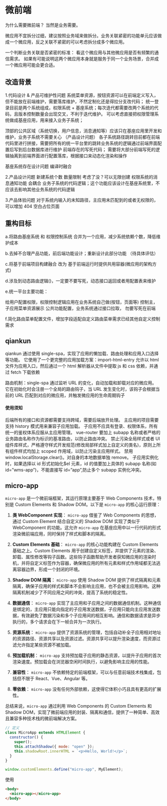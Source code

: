 # 微前端

为什么需要微前端？ 当然是业务需要。

微应用不宜拆分过细，建议按照业务域来做拆分。业务关联紧密的功能单元应该做成一个微应用，反之关联不紧密的可以考虑拆分成多个微应用。

一个判断业务关联是否紧密的标准：
看这个微应用与其他微应用是否有频繁的通信需求。
如果有可能说明这两个微应用本身就是服务于同一个业务场景，合并成一个微应用可能会更合适。

## 改造背景

1.代码设计 & 产品可维护性问题
系统菜单资源，按钮资源可以在前端定义写入，但不能放在前端维护，需要落库维护，不然定制化还是得拉分支改代码；
统一登录目前是两个系统组成，权限系统 + 基座系统；每次迭代都需要改两个系统的代码，且版本控制数量会出现交叉，不利于迭代维护。
可以考虑直接把权限管理系统做成基座应用，用来接入业务子系统；

顶部的公共区域（系统切换，用户信息，消息通知等）应该只在基座应用里开发和维护，业务子系统不需要关心 （产品设计问题）
各子系统路径跳转目前都在前端代码里进行拼接，需要把所有的统一平台里的跳转业务系统的逻辑通过前端界面配置后写到后台数据库进行维护
前端存在的写死代码； 需要将大部分前端写死的逻辑抽离到前端界面进行配置落库，根据接口来动态化渲染和操作

基座系统存在设计问题
编译时融合

2.产品设计问题
新建系统个数 数量限制 考虑了没？可以无限创建
权限系统的消息通知功能 会耦合 业务子系统的代码逻辑；这个功能应该设计在基座系统里，不应该去影响其他业务系统的代码逻辑

3.产品体验问题
对于系统内输入的未知路径，主应用未匹配到的或者无权限的，可以增加 404 空白占位页面

## 重构目标

a.将路由基座系统 和 权限控制系统 合并为一个应用，减少系统依赖个数，降低维护成本

b.去掉不合理产品功能，前后端功能设计；重新设计此部分功能 （待具体评估）

c.将基于前端项目构建融合 改为 基于前端运行时提供共用容器(微应用的架构方式)

d.涉及到动态路由逻辑()，一定要不要写死，动态接口返回或者用配置表来维护

e.统一平台主要功能：

给用户配置权限，权限控制逻辑应用在业务系统自己做(按钮，页面等)
控制主，子应用菜单资源展示
公共功能配置，业务系统通过接口拉取， 勿要写死在前端

f.简化路由菜单配置文件，增加字段适配自定义路由菜单需求已经其他自定义控制需求

## qiankun

qiankun 通过使用 single-spa，实现了应用的懒加载、路由处理和应用入口选择等功能。
它使用了一个更完整的应用加载方案：import-html-entry
允许以 html 文件为应用入口，然后通过一个 html 解析器从文件中提取 js 和 css 依赖，并通过 fetch 下载依赖

路由机制：single-spa 通过监听 URL 的变化，自动加载和卸载对应的微应用。
它在初始化时会注册一个全局的路由钩子，当 URL 发生变化时，该钩子会根据当前的 URL 匹配到对应的微应用，并触发微应用的生命周期钩子

#### 使用须知

后端所有的接口和资源都需要支持跨域，需要后端放开处理。
主应用的项目需要支持 history 模式用来兼容子应用加载。
子应用不应具有登录、权限体系，所有统一的鉴权体系应服从主应用管理。
vue-router 要加上 subapp 名称或者严格的业务路由名称作为标识的基准路由，以防止路由冲突。
禁止污染全局样式或者 UI 组件库样式，严格遵守样式开发规范(修改局部样式加上自定义的类名)，原则上所有组件样式均加上 scoped 作用域，以防止污染主应用样式。
禁用 window.localStorage.clear()。对自身的本地数据单独 remove。
子应用实例化时，如果选择以 id 形式初始化$el 元素，id 的值要加上具体的 subapp 名称(如 id=”wms-app”)，不能直接写 id=”app”,防止多个 subapp 实例化冲突。

## micro-app

`micro-app` 是一个微前端框架，其运行原理主要基于 Web Components 技术，特别是 Custom Elements 和 Shadow DOM。以下是 `micro-app` 的核心运行原理：

1. **类 WebComponent 实现**：
   `micro-app` 借鉴了 Web Components 的思想，通过 Custom Element 结合自定义的 Shadow DOM 实现了类似于 WebComponent 的功能。这允许 `micro-app` 在基座应用中以一行代码的形式渲染微前端应用，同时保持了样式和脚本的隔离。

2. **Custom Elements 基础**：
   `micro-app` 的核心功能构建在 Custom Elements 基础之上。Custom Elements 用于创建自定义标签，并提供了元素的渲染、卸载、属性修改等钩子函数。这些钩子函数帮助开发者获知微应用的渲染时机，并将自定义标签作为容器，确保微应用的所有元素和样式作用域都无法逃离容器边界，形成一个封闭的环境。

3. **Shadow DOM 隔离**：
   `micro-app` 使用 Shadow DOM 提供了样式隔离和元素隔离，确保子应用的样式和脚本不会影响主应用，也不会被主应用影响。这种隔离机制减少了不同应用之间的冲突，提高了系统的稳定性。

4. **数据通信**：
   `micro-app` 实现了主应用和子应用之间的数据通信机制。这种通信是绑定的，主应用只能向指定的子应用发送数据，子应用只能向主应用发送数据，有效避免了数据污染和多个子应用间的相互影响。通信和数据请求是异步执行的，多个请求会在下一帧合并为一次执行。

5. **资源系统**：
   `micro-app` 提供了资源系统的管理，包括自动补全子应用相对地址的资源路径、资源共享以及资源过滤。资源共享可以提升渲染速度，而资源过滤允许指定某些资源不被加载。

6. **预加载机制**：
   `micro-app` 支持预加载子应用的静态资源，以提升子应用的首次渲染速度。预加载会在浏览器空闲时间执行，以避免影响主应用的性能。

7. **兼容性**：
   `micro-app` 不依赖特定的前端框架，可以与任意前端技术栈集成，包括但不限于 React、Vue、Angular 等。

8. **零依赖**：
   `micro-app` 没有任何外部依赖，这使得它体积小巧且具有更高的扩展性。

总结来说，`micro-app` 通过利用 Web Components 的 Custom Elements 和 Shadow DOM，实现了微前端应用的封装、隔离和通信，提供了一种简单、高效且兼容多种技术栈的微前端解决方案。

```js
// 定义
class MicroApp extends HTMLElement {
  constructor() {
    super();
    this.attachShadow({ mode: "open" });
    this.shadowRoot.innerHTML = `<p>Hello, World!</p>`;
  }
}

window.customElements.define("micro-app", MyElement);
```

使用

```html
<body>
  <micro-app></micro-app>
</body>
```
